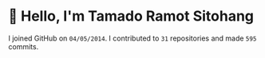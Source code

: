 # :wave: Hello, I'm Tamado Ramot Sitohang

I joined GitHub on `04/05/2014`. I contributed to `31` repositories and made `595` commits.
